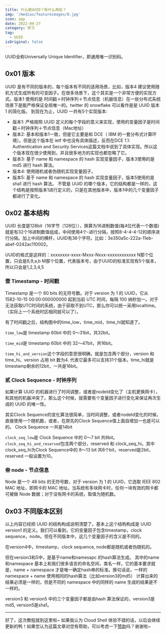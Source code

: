```yaml
---
title: 什么是UUID？有什么用处？
img: '/medias/featureimages/8.jpg'
icon: app
date: 2022-09-27
category: 学习
tag:
  - UUID
isOriginal: false
---
```


UUID全称Universally Unique Identifier，即通用唯一识别码。

<!-- more -->

## 0x01 版本
UUID 是有不同的版本的，每个版本有不同的适用场景，比如，版本4 建议使用随机方式生成所有的可变因子。在很多场景下，这个其实是一个非常方便的实现方式。版本1 使用的是 时间戳＋时钟序列＋节点信息（机器信息）在一些分布式系统场景下是能严格保证全局唯一的。twitter 的 snowflake 可以看作是是 UUID 版本1 的简化版。
到现在为止，UUID 一共有5个实现版本:

 - 版本1: 严格按照 UUID 定义的每个字段的意义来实现，使用的变量因子是时间戳＋时钟序列＋节点信息（Mac地址）
 - 版本2: 基本和版本1一致，但是它主要是和 DCE（ IBM 的一套分布式计算环境）。但是这个版本在 ietf 中也没有具体描述，反而在DCE 1.1: Authentication and Security Services这篇文档中说到了具体实现。所以这个版本现在很少使用到，并且很多地方的实现也都忽略了它。
 - 版本3: 基于 name 和 namespace 的 hash 实现变量因子，版本3使用的是 md5 进行 hash 算法。
 - 版本4: 使用随机或者伪随机实现变量因子。
 - 版本5: 基于 name 和 namespace 的 hash 实现变量因子，版本5使用的是 sha1 进行 hash 算法。
不管是 UUID 的哪个版本，它的结构都是一样的，这个结构是按照版本1进行定义的，只是在其他版本中，版本1中的几个变量因子都进行了变化。

## 0x02 基本结构
UUID 长度是128bit（16字节（128位）），换算为16进制数值(每4位代表一个数值)就是有32个16进制数值组成，中间使用4个-进行分隔，按照8-4-4-4-12的顺序进行分隔。加上中间的横杆，UUID有36个字符。比如：3e350a5c-222a-11eb-abef-0242ac110002。

UUID的格式是这样的：xxxxxxxx-xxxx-Mxxx-Nxxx-xxxxxxxxxxxx
N那个位置，只会是8,9,a,b
M那个位置，代表版本号，由于UUID的标准实现有5个版本，所以只会是1,2,3,4,5


### 壹 Timestamp - 时间戳
Timestamp 是一个 60 bits 的无符号数。对于 version 为 1 的 UUID，它从 1582-10-15 00:00:000000000 起到当前 UTC 时间，每隔 100 纳秒加一。对于无法获取UTC时间的系统，由于获取不到UTC，那么你可以统一采用localtime。（实际上一个系统时区相同就可以了）。

有了时间戳之后，结构图中的time_low，time_mid，time_hi就知道了。

`time_low`是 timestamp 60bit 中的 0～31bit，共32bit。

`time_mid`是 timestamp 60bit 中的 32～47bit，共16bit。

`time_hi_and_version`这个字段的意思很明确，就是包含两个部分，version 和 time_hi。version 占用 bit 数为4. 代表它最多可以支持31个版本。time_hi就是timestamp剩余的12bit，一共是16bit。

### 贰 Clock Sequence - 时钟序列
如果计算 UUID 的机器进行了时间调整，或者是nodeId变化了（主机更换网卡），和其他的机器冲突了。那么这个时候，就需要有个变量因子进行变化来保证再次生成的 UUID 的唯一性。

其实Clock Sequence的变化算法很简单，当时间调整，或者nodeId变化的时候，直接使用一个随机数，或者，在原先的Clock Sequence值上面自增加一也是可以的。
Clock Sequence 一共是14bit

`clock_seq_low`是 Clock Sequence 中的 0～7 bit 共8bit。
`clock_seq_hi_and_reserved`包含两个部分，reserved 和 clock_seq_hi。其中clock_seq_hi为Clock Sequence中的 8～13 bit 共6个bit，reserved是2bit，reserved 一般设置为10。
### 叁 node - 节点信息
Node 是一个 48 bits 的无符号数，对于 version 为 1 的 UUID，它选取 IEEE 802 MAC 地址，即网卡的 MAC 地址。当系统有多块网卡时，任何一块有效的网卡都可被做 Node 数据；对于没有网卡的系统，取值为随机数。

## 0x03 不同版本区别
以上内容已经把 UUID 的结构构成说明清楚了。基本上这个结构构成是 UUID version1 的定义。我们可以看到，它的变量因子包含timestamp，clock sequence，node。但在不同版本中，这几个变量因子的含义是不同的。

在version4中，timestamp，clock sequence, node都是随机或者伪随机的。

但在version3和5中，是基于name和namesapc 的hash算法生成。
其中的name 和namespace 基本上和我们很多语言的命名空间，类名一样，它的基本要求就是，name + namespace 才是唯一确定hash串的标准。换句话说，一样的namespace + name 使用相同的hash算法（比如version3的md5）
计算出来的结果必须是一样的，但是不同的 namespace 中的同样的 name 生成的结果是不一样的。

version3 和 version5 中的三个变量因子都是由hash 算法保证的，version3是md5, version5是sha1。

---
好了，这次教程就到这里啦~ 如果我认为 Cloud Shell 体验不错的话，以后会继续更新的鸭！如果您认为这篇文章对您有帮助，可以考虑一下[赞助](https://afdian.net/order/create?plan_id=5931b3de017b11eca91752540025c377&product_type=0)吗？谢谢啦~
